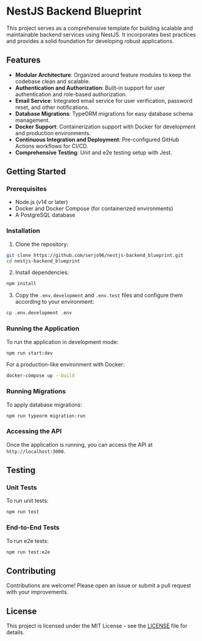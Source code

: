 
# NestJS Backend Blueprint

This project serves as a comprehensive template for building scalable and maintainable backend services using NestJS. It incorporates best practices and provides a solid foundation for developing robust applications.

## Features

- **Modular Architecture**: Organized around feature modules to keep the codebase clean and scalable.
- **Authentication and Authorization**: Built-in support for user authentication and role-based authorization.
- **Email Service**: Integrated email service for user verification, password reset, and other notifications.
- **Database Migrations**: TypeORM migrations for easy database schema management.
- **Docker Support**: Containerization support with Docker for development and production environments.
- **Continuous Integration and Deployment**: Pre-configured GitHub Actions workflows for CI/CD.
- **Comprehensive Testing**: Unit and e2e testing setup with Jest.

## Getting Started

### Prerequisites

- Node.js (v14 or later)
- Docker and Docker Compose (for containerized environments)
- A PostgreSQL database

### Installation

1. Clone the repository:

```bash
git clone https://github.com/serjo96/nestjs-backend_blueprint.git
cd nestjs-backend_blueprint
```

2. Install dependencies:

```bash
npm install
```

3. Copy the `.env.development` and `.env.test` files and configure them according to your environment:

```bash
cp .env.development .env
```

### Running the Application

To run the application in development mode:

```bash
npm run start:dev
```

For a production-like environment with Docker:

```bash
docker-compose up --build
```

### Running Migrations

To apply database migrations:

```bash
npm run typeorm migration:run
```

### Accessing the API

Once the application is running, you can access the API at `http://localhost:3000`.

## Testing

### Unit Tests

To run unit tests:

```bash
npm run test
```

### End-to-End Tests

To run e2e tests:

```bash
npm run test:e2e
```

## Contributing

Contributions are welcome! Please open an issue or submit a pull request with your improvements.

## License

This project is licensed under the MIT License - see the [LICENSE](LICENSE) file for details.
